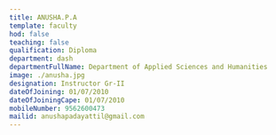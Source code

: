 ```yaml
---
title: ANUSHA.P.A
template: faculty
hod: false
teaching: false
qualification: Diploma 
department: dash
departmentFullName: Department of Applied Sciences and Humanities
image: ./anusha.jpg
designation: Instructor Gr-II
dateOfJoining: 01/07/2010
dateOfJoiningCape: 01/07/2010
mobileNumber: 9562600473
mailid: anushapadayattil@gmail.com
---
```

